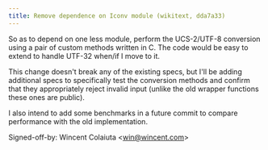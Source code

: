 ```yaml
---
title: Remove dependence on Iconv module (wikitext, dda7a33)
---
```


So as to depend on one less module, perform the UCS-2/UTF-8 conversion using a pair of custom methods written in C. The code would be easy to extend to handle UTF-32 when/if I move to it.

This change doesn't break any of the existing specs, but I'll be adding additional specs to specifically test the conversion methods and confirm that they appropriately reject invalid input (unlike the old wrapper functions these ones are public).

I also intend to add some benchmarks in a future commit to compare performance with the old implementation.

Signed-off-by: Wincent Colaiuta &lt;win@wincent.com&gt;
